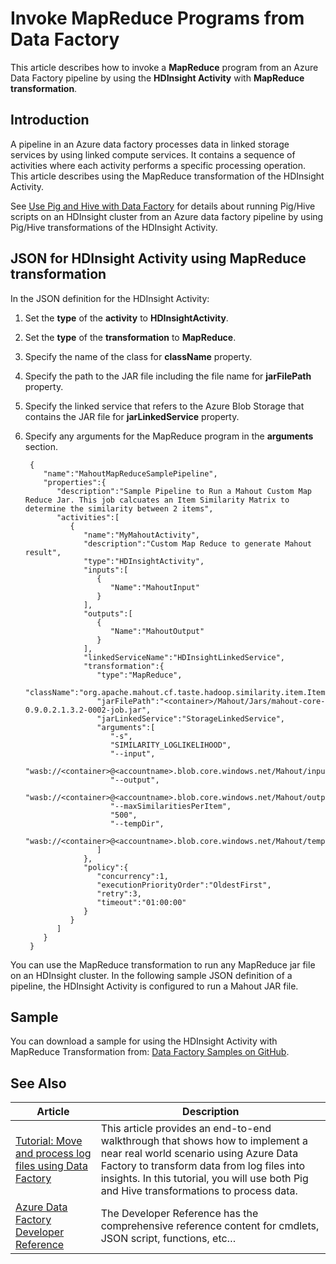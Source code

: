 <properties 
	pageTitle="Invoke MapReduce Program from Azure Data Factory" 
	description="Learn how to process data by running MapReduce programs on an Azure HDInsight cluster from an Azure data factory." 
	services="data-factory" 
	documentationCenter="" 
	authors="spelluru" 
	manager="jhubbard" 
	editor="monicar"/>

<tags 
	ms.service="data-factory" 
	ms.workload="data-services" 
	ms.tgt_pltfrm="na" 
	ms.devlang="na" 
	ms.topic="article" 
	ms.date="07/07/2015" 
	ms.author="spelluru"/>

# Invoke MapReduce Programs from Data Factory
This article describes how to invoke a **MapReduce** program from an Azure Data Factory pipeline by using the **HDInsight Activity** with **MapReduce transformation**. 

## Introduction 
A pipeline in an Azure data factory processes data in linked storage services by using linked compute services. It contains a sequence of activities where each activity performs  a specific processing operation. This article describes using the MapReduce transformation of the HDInsight Activity.
 
See [Use Pig and Hive with Data Factory][data-factory-pig-hive-activities] for details about running Pig/Hive scripts on an HDInsight cluster from an Azure data factory pipeline by using Pig/Hive transformations of the HDInsight Activity. 

## JSON for HDInsight Activity using MapReduce transformation 

In the JSON definition for the HDInsight Activity: 
 
1. Set the **type** of the **activity** to **HDInsightActivity**.
2. Set the **type** of the **transformation** to **MapReduce**.
3. Specify the name of the class for **className** property.
4. Specify the path to the JAR file including the file name for **jarFilePath** property.
5. Specify the linked service that refers to the Azure Blob Storage that contains the JAR file for **jarLinkedService** property.   
6. Specify any arguments for the MapReduce program in the **arguments** section. 

   
 

		{  
		   "name":"MahoutMapReduceSamplePipeline",
		   "properties":{  
		      "description":"Sample Pipeline to Run a Mahout Custom Map Reduce Jar. This job calcuates an Item Similarity Matrix to determine the similarity between 2 items",
		      "activities":[  
		         {  
		            "name":"MyMahoutActivity",
		            "description":"Custom Map Reduce to generate Mahout result",
		            "type":"HDInsightActivity",
		            "inputs":[  
		               {  
		                  "Name":"MahoutInput"
		               }
		            ],
		            "outputs":[  
		               {  
		                  "Name":"MahoutOutput"
		               }
		            ],
		            "linkedServiceName":"HDInsightLinkedService",
		            "transformation":{  
		               "type":"MapReduce",
		               "className":"org.apache.mahout.cf.taste.hadoop.similarity.item.ItemSimilarityJob",
		               "jarFilePath":"<container>/Mahout/Jars/mahout-core-0.9.0.2.1.3.2-0002-job.jar",
		               "jarLinkedService":"StorageLinkedService",
		               "arguments":[  
		                  "-s",
		                  "SIMILARITY_LOGLIKELIHOOD",
		                  "--input",
		                  "wasb://<container>@<accountname>.blob.core.windows.net/Mahout/input",
		                  "--output",
		                  "wasb://<container>@<accountname>.blob.core.windows.net/Mahout/output/",
		                  "--maxSimilaritiesPerItem",
		                  "500",
		                  "--tempDir",
		                  "wasb://<container>@<accountname>.blob.core.windows.net/Mahout/temp/mahout"
		               ]
		            },
		            "policy":{  
		               "concurrency":1,
		               "executionPriorityOrder":"OldestFirst",
		               "retry":3,
		               "timeout":"01:00:00"
		            }
		         }
		      ]
		   }
		}

You can use the MapReduce transformation to run any MapReduce jar file on an HDInsight cluster. In the following sample JSON definition of a pipeline, the HDInsight Activity is configured to run a Mahout JAR file.

## Sample
You can download a sample for using the HDInsight Activity with MapReduce Transformation from: [Data Factory Samples on GitHub][data-factory-samples].  

## See Also

Article | Description
------ | ---------------
[Tutorial: Move and process log files using Data Factory][adf-tutorial] | This article provides an end-to-end walkthrough that shows how to implement a near real world scenario using Azure Data Factory to transform data from log files into insights. In this tutorial, you will use both Pig and Hive transformations to process data. 
[Azure Data Factory Developer Reference][developer-reference] | The Developer Reference has the comprehensive reference content for cmdlets, JSON script, functions, etc… 


[data-factory-samples]: http://go.microsoft.com/fwlink/?LinkId=516907
[data-factory-pig-hive-activities]: data-factory-pig-hive-activities.md
[data-factory-copy-activity]: ..//data-factory-copy-activity
[adf-getstarted]: data-factory-get-started.md
[use-onpremises-datasources]: data-factory-use-onpremises-datasources.md
[adf-tutorial]: data-factory-tutorial.md
[use-custom-activities]: data-factory-use-custom-activities.md
[monitor-manage-using-powershell]: data-factory-monitor-manage-using-powershell.md
[troubleshoot]: data-factory-troubleshoot.md
[data-factory-introduction]: data-factory-introduction.md

[developer-reference]: http://go.microsoft.com/fwlink/?LinkId=516908
[cmdlet-reference]: http://go.microsoft.com/fwlink/?LinkId=517456


[adfgetstarted]: data-factory-get-started.md
[adfgetstartedmonitoring]:data-factory-get-started.md#MonitorDataSetsAndPipeline 
[adftutorial]: data-factory-tutorial.md

[Developer Reference]: http://go.microsoft.com/fwlink/?LinkId=516908
[Azure Portal]: http://portal.azure.com
 